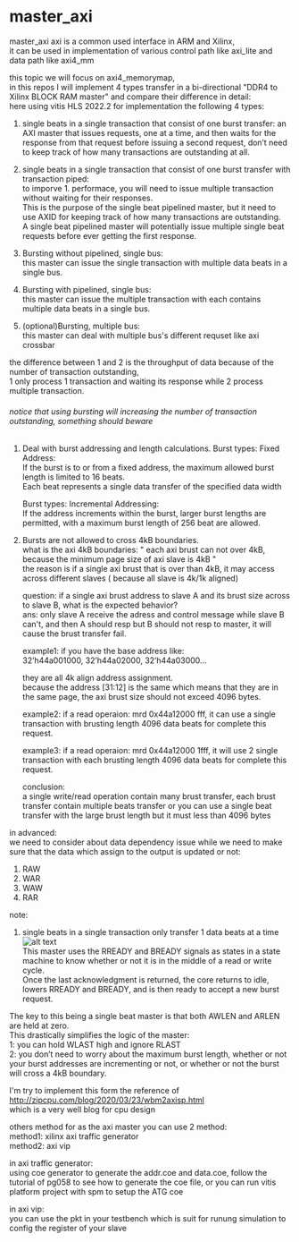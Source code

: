 # master_axi
master_axi
axi is a common used interface in ARM and Xilinx,     
it can be used in implementation of various control path like axi_lite and data path like axi4_mm     

this topic we will focus on axi4_memorymap,  
in this repos I will implement 4 types transfer in a bi-directional "DDR4 to Xilinx BLOCK RAM master" and compare their difference in detail:      
here using vitis HLS 2022.2 for implementation the following 4 types:  


1. single beats in a single transaction that consist of one burst transfer:
   an AXI master that issues requests, one at a time, and then waits for the response from that request before issuing a second request, don’t need to keep track of how many transactions are outstanding at all.

2. single beats in a single transaction that consist of one burst transfer with transaction piped:    
   to imporve 1. performace, you will need to issue multiple transaction without waiting for their responses.  
   This is the purpose of the single beat pipelined master, but it need to use AXID for keeping track of how many transactions are outstanding.     
   A single beat pipelined master will potentially issue multiple single beat requests before ever getting the first response.

3. Bursting without pipelined, single bus:    
   this master can issue the single transaction with multiple data beats in a single bus.    
   
4. Bursting with pipelined, single bus:      
   this master can issue the multiple transaction with each contains multiple data beats in a single bus.    
   
5. (optional)Bursting, multiple bus:    
   this master can deal with multiple bus's different requset like axi crossbar  
   

the difference between 1 and 2 is the throughput of data because of the number of transaction outstanding,  
1 only process 1 transaction and waiting its response while 2 process multiple transaction.  


###### notice that using bursting will increasing the number of transaction outstanding, something should beware #############  

1.  Deal with burst addressing and length calculations.
    Burst types: Fixed Address:  
    If the burst is to or from a fixed address, the maximum allowed burst length is limited to 16 beats.  
    Each beat represents a single data transfer of the specified data width
    
    Burst types: Incremental Addressing:  
    If the address increments within the burst, larger burst lengths are permitted, with a maximum burst length of 256 beat are allowed.
    
2.  Bursts are not allowed to cross 4kB boundaries.  
    what is the axi 4kB boundaries: " each axi brust can not over 4kB, because the minimum page size of axi slave is 4kB "  
    the reason is if a single axi brust that is over than 4kB, it may access across different slaves ( because all slave is 4k/1k aligned)    

    question: if a single axi brust address to slave A and its brust size across to slave B, what is the expected behavior?      
         ans: only slave A receive the adress and control message while slave B can't, and then A should resp but B should not resp to master, it will cause the brust transfer fail.
        
    example1:
            if you have the base address like:    
              32’h44a001000, 32’h44a02000, 32’h44a03000…  
      
    they are all 4k align address assignment.  
    because the address [31:12] is the same which means that they are in the same page, the axi brust size should not exceed 4096 bytes.
    
    example2:
            if a read operaion: mrd 0x44a12000 fff,  it can use a single transaction with brusting length 4096 data beats for complete this request.  
    
    example3:
            if a read operaion: mrd 0x44a12000 1fff,  it will use 2 single transaction with each brusting length 4096 data beats for complete this request.  

    
    conclusion:  
               a single write/read operation contain many brust transfer, each brust transfer contain multiple beats transfer or you can use a single beat transfer with the large brust length but it must less than 4096 bytes    
    


in advanced:  
we need to consider about data dependency issue while we need to make sure that the data which assign to the output is updated or not:    
1. RAW
2. WAR
3. WAW
4. RAR
   

note:  
1. single beats in a single transaction only transfer 1 data beats at a time  
![alt text](https://zipcpu.com/img/wbm2axisp/single-master-reads.svg)  
This master uses the RREADY and BREADY signals as states in a state machine to know whether or not it is in the middle of a read or write cycle.   
Once the last acknowledgment is returned, the core returns to idle, lowers RREADY and BREADY, and is then ready to accept a new burst request.  

The key to this being a single beat master is that both AWLEN and ARLEN are held at zero.   
This drastically simplifies the logic of the master:  
1: you can hold WLAST high and ignore RLAST  
2: you don’t need to worry about the maximum burst length, whether or not your burst addresses are incrementing or not, or whether or not the burst will cross a 4kB boundary.  


I'm try to implement this form the reference of  http://zipcpu.com/blog/2020/03/23/wbm2axisp.html  
which is a very well blog for cpu design  





others method for as the axi master you can use 2 method:  
method1: xilinx axi traffic generator  
method2: axi vip  


in axi traffic generator:  
using coe generator to generate the addr.coe and data.coe, follow the tutorial of pg058 to see how to generate the coe file, or you can run vitis platform project with spm to setup the ATG coe   

in axi vip:  
you can use the pkt in your testbench which is suit for runung simulation to config the register of your slave  

